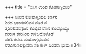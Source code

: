 +++
title = "೦೩೪ ಉರಿವ ಕೋಪಾಗ್ನಿಯಲಿ"

+++
ಉರಿವ ಕೋಪಾಗ್ನಿಯಲಿ ಕರ್ಣನ  
ಶಿರದ ಭಾಂಡದಲಿವನ ನೊರೆ ನೆ  
ತ್ತರಿನಲಿವನಗ್ರಜನ ಕೊಬ್ಬಿದ ನೆಣನ ಕೊಯ್ಕೊಯ್ದು  
ದುರುಳ ಶಕುನಿಯ ಕಾಳಿಜದೊಳೊಡೆ  
ವೆರೆಸಿ ಕುದಿಸಿ ಮಹೋಗ್ರಭೂತದ  
ನೆರವಿಗುಣಲಿಕ್ಕುವೆನು ಸತಿ ಕೇಳ್ ಎಂದನಾ ಭೀಮ    ॥34॥
